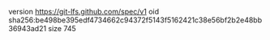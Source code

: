 version https://git-lfs.github.com/spec/v1
oid sha256:be498be395edf4734662c94372f5143f5162421c38e56bf2b2e48bb36943ad21
size 745
